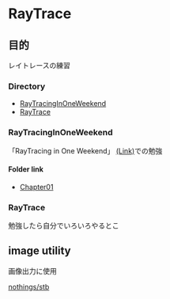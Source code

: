 # RayTrace

## 目的

レイトレースの練習

### Directory

- [RayTracingInOneWeekend](#RayTracingInOneWeekend)
- [RayTrace](#RayTrace)

### RayTracingInOneWeekend

「RayTracing in One Weekend」
[(Link)](https://www.amazon.co.jp/Tracing-Weekend-Minibooks-Book-English-ebook/dp/B01B5AODD8)での勉強

#### Folder link

- [Chapter01](https://github.com/YoshikazuAzechi/RayTrace/tree/develop/RayTracingInOneWeekend/Chapter01)

### RayTrace

勉強したら自分でいろいろやるとこ
    
## image utility

画像出力に使用

[nothings/stb](https://github.com/nothings/stb)